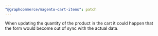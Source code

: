 ```yaml
---
"@graphcommerce/magento-cart-items": patch
---
```


When updating the quantity of the product in the cart it could happen that the form would become out of sync with the actual data.
